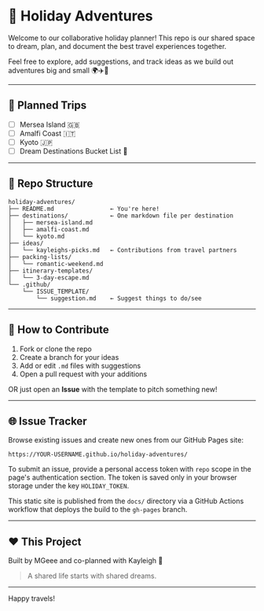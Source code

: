 # 🧳 Holiday Adventures

Welcome to our collaborative holiday planner! This repo is our shared space to dream, plan, and document the best travel experiences together.

Feel free to explore, add suggestions, and track ideas as we build out adventures big and small 🌍✈️🍷

---

## 🌟 Planned Trips

- [ ] Mersea Island 🇬🇧
- [ ] Amalfi Coast 🇮🇹
- [ ] Kyoto 🇯🇵
- [ ] Dream Destinations Bucket List 💭

---

## 📁 Repo Structure

```
holiday-adventures/
├── README.md                ← You're here!
├── destinations/            ← One markdown file per destination
│   ├── mersea-island.md
│   ├── amalfi-coast.md
│   └── kyoto.md
├── ideas/
│   └── kayleighs-picks.md   ← Contributions from travel partners
├── packing-lists/
│   └── romantic-weekend.md
├── itinerary-templates/
│   └── 3-day-escape.md
└── .github/
    └── ISSUE_TEMPLATE/
        └── suggestion.md    ← Suggest things to do/see
```

---

## 🤝 How to Contribute

1. Fork or clone the repo
2. Create a branch for your ideas
3. Add or edit `.md` files with suggestions
4. Open a pull request with your additions

OR just open an **Issue** with the template to pitch something new!

---

## 🌐 Issue Tracker

Browse existing issues and create new ones from our GitHub Pages site:

```
https://YOUR-USERNAME.github.io/holiday-adventures/
```

To submit an issue, provide a personal access token with `repo` scope in the page's authentication section. The token is saved only in your browser storage under the key `HOLIDAY_TOKEN`.

This static site is published from the `docs/` directory via a GitHub Actions workflow that deploys the build to the `gh-pages` branch.

---

## ❤️ This Project

Built by MGeee and co-planned with Kayleigh 🌅

> A shared life starts with shared dreams.

---

Happy travels!
